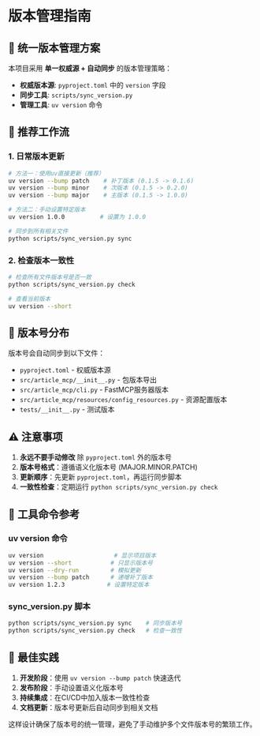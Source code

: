 # 版本管理指南

## 🎯 统一版本管理方案

本项目采用 **单一权威源 + 自动同步** 的版本管理策略：

- **权威版本源**: `pyproject.toml` 中的 `version` 字段
- **同步工具**: `scripts/sync_version.py`
- **管理工具**: `uv version` 命令

## 🚀 推荐工作流

### 1. 日常版本更新

```bash
# 方法一：使用uv直接更新（推荐）
uv version --bump patch    # 补丁版本 (0.1.5 -> 0.1.6)
uv version --bump minor    # 次版本 (0.1.5 -> 0.2.0)
uv version --bump major    # 主版本 (0.1.5 -> 1.0.0)

# 方法二：手动设置特定版本
uv version 1.0.0          # 设置为 1.0.0

# 同步到所有相关文件
python scripts/sync_version.py sync
```

### 2. 检查版本一致性

```bash
# 检查所有文件版本号是否一致
python scripts/sync_version.py check

# 查看当前版本
uv version --short
```

## 📁 版本号分布

版本号会自动同步到以下文件：

- `pyproject.toml` - 权威版本源
- `src/article_mcp/__init__.py` - 包版本导出
- `src/article_mcp/cli.py` - FastMCP服务器版本
- `src/article_mcp/resources/config_resources.py` - 资源配置版本
- `tests/__init__.py` - 测试版本

## ⚠️ 注意事项

1. **永远不要手动修改** 除 `pyproject.toml` 外的版本号
2. **版本号格式**：遵循语义化版本号 (MAJOR.MINOR.PATCH)
3. **更新顺序**：先更新 `pyproject.toml`，再运行同步脚本
4. **一致性检查**：定期运行 `python scripts/sync_version.py check`

## 🔧 工具命令参考

### uv version 命令

```bash
uv version                    # 显示项目版本
uv version --short           # 只显示版本号
uv version --dry-run         # 模拟更新
uv version --bump patch      # 递增补丁版本
uv version 1.2.3            # 设置特定版本
```

### sync_version.py 脚本

```bash
python scripts/sync_version.py sync    # 同步版本号
python scripts/sync_version.py check   # 检查一致性
```

## 🎉 最佳实践

1. **开发阶段**：使用 `uv version --bump patch` 快速迭代
2. **发布阶段**：手动设置语义化版本号
3. **持续集成**：在CI/CD中加入版本一致性检查
4. **文档更新**：版本号更新后自动同步到相关文档

这样设计确保了版本号的统一管理，避免了手动维护多个文件版本号的繁琐工作。
